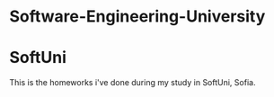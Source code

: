 # Software-Engineering-University
# SoftUni
This is the homeworks i've done during my study in SoftUni, Sofia.

